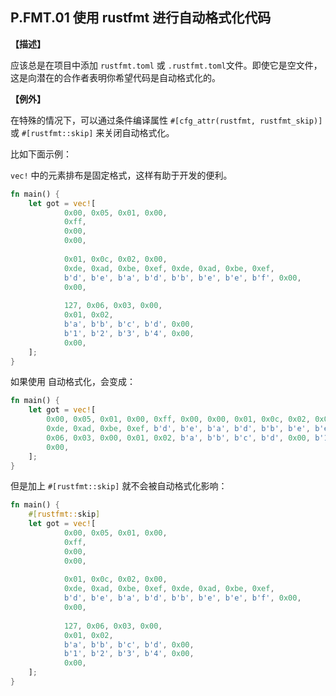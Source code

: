 ## P.FMT.01  使用 rustfmt 进行自动格式化代码

**【描述】**

应该总是在项目中添加 `rustfmt.toml` 或 `.rustfmt.toml`文件。即使它是空文件，这是向潜在的合作者表明你希望代码是自动格式化的。

**【例外】**

在特殊的情况下，可以通过条件编译属性 `#[cfg_attr(rustfmt, rustfmt_skip)]` 或 `#[rustfmt::skip]` 来关闭自动格式化。

比如下面示例：

`vec!` 中的元素排布是固定格式，这样有助于开发的便利。

```rust
fn main() {
    let got = vec![
            0x00, 0x05, 0x01, 0x00,
            0xff,
            0x00,
            0x00,
    
            0x01, 0x0c, 0x02, 0x00,
            0xde, 0xad, 0xbe, 0xef, 0xde, 0xad, 0xbe, 0xef,
            b'd', b'e', b'a', b'd', b'b', b'e', b'e', b'f', 0x00,
            0x00,
    
            127, 0x06, 0x03, 0x00,
            0x01, 0x02,
            b'a', b'b', b'c', b'd', 0x00,
            b'1', b'2', b'3', b'4', 0x00,
            0x00,
    ];
}
```

如果使用 自动格式化，会变成：

```rust
fn main() {
    let got = vec![
        0x00, 0x05, 0x01, 0x00, 0xff, 0x00, 0x00, 0x01, 0x0c, 0x02, 0x00, 0xde, 0xad, 0xbe, 0xef,
        0xde, 0xad, 0xbe, 0xef, b'd', b'e', b'a', b'd', b'b', b'e', b'e', b'f', 0x00, 0x00, 127,
        0x06, 0x03, 0x00, 0x01, 0x02, b'a', b'b', b'c', b'd', 0x00, b'1', b'2', b'3', b'4', 0x00,
        0x00,
    ];
}
```

但是加上 `#[rustfmt::skip]` 就不会被自动格式化影响：

```rust
fn main() {
    #[rustfmt::skip] 
    let got = vec![
            0x00, 0x05, 0x01, 0x00,
            0xff,
            0x00,
            0x00,
    
            0x01, 0x0c, 0x02, 0x00,
            0xde, 0xad, 0xbe, 0xef, 0xde, 0xad, 0xbe, 0xef,
            b'd', b'e', b'a', b'd', b'b', b'e', b'e', b'f', 0x00,
            0x00,
    
            127, 0x06, 0x03, 0x00,
            0x01, 0x02,
            b'a', b'b', b'c', b'd', 0x00,
            b'1', b'2', b'3', b'4', 0x00,
            0x00,
    ];
}
```

